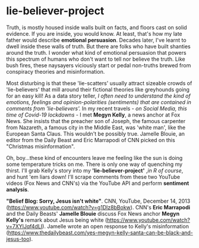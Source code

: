 # lie-believer-project
Truth, is mostly housed inside walls built on facts, and floors cast on solid evidence. If you are inside, you would know. At least, that's how my late father would describe __emotional persuasion__. Decades later, I've learnt to dwell inside these walls of truth. But there are folks who have built shanties around the truth. I wonder what kind of emotional persuasion that powers this spectrum of humans who don't want to tell nor believe the truth. Like bush fires, these naysayers viciously start or pedal non-truths brewed from conspiracy theories and misinformation. 

Most disturbing is that these 'lie-scatters' usually attract sizeable crowds of 'lie-believers' that mill around their fictional theories like greyhounds going for an easy kill! As a data story teller, _I often need to understand the kind of emotions, feelings and opinion-polarities (sentiments) that are contained in comments from 'lie-believers'._ In my recent travels - _on Social Media, this time of Covid-19 lockdowns_ - I met __Megyn Kelly__, a news anchor at Fox News. She insists that the preacher son of Joseph, the famous carpenter from Nazareth, a famous city in the Middle East, was 'white man', like the European Santa Claus. This wouldn't be possibly true. Jamelle Blouie, an editor from the Daily Beast and Eric Marrapodi of CNN picked on this "Christmas misinformation". 

Oh, boy...these kind of encounters leave me feeling like the sun is doing some temperature tricks on me. There is only one way of quenching my thirst. I'll grab Kelly's story into my __'lie-believer-project'__ ,_in R of course_, and hunt 'em liars down! I'll scrape comments from these two YouTube videos (Fox News and CNN's) via the YouTube API and perform __sentiment analysis__. 

__"Belief Blog: Sorry, Jesus isn't white"__. CNN, YouTube, December 14, 2013 (https://www.youtube.com/watch?v=g1Dlz8bBokw). CNN's __Eric Marrapodi__ and the Daily Beasts' __Jamelle Blouie__ discuss Fox News anchor __Megyn Kelly's__ remark about Jesus being white (https://www.youtube.com/watch?v=7XYlJqf4dLI). Jamelle wrote an open response to Kelly's misinformation (https://www.thedailybeast.com/yes-megyn-kelly-santa-can-be-black-and-jesus-too).
